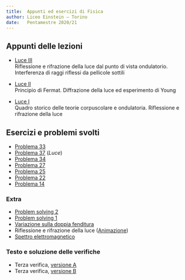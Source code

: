 ```yaml
---
title:  Appunti ed esercizi di Fisica 
author: Liceo Einstein – Torino
date:   Pentamestre 2020/21
---
```


## Appunti delle lezioni

* [Luce III](cap12-lec3.pdf)  
  Riflessione e rifrazione della luce dal punto di vista ondulatorio. Interferenza di raggi riflessi da pellicole sottili
  
* [Luce II](cap12-lec2.pdf)  
  Principio di Fermat. Diffrazione della luce ed esperimento di Young
  
* [Luce I](cap12-lec1.pdf)  
  Quadro storico delle teorie corpuscolare e ondulatoria. Riflessione e rifrazione della luce

## Esercizi e problemi svolti

* [Problema 33](ex/cap13-33.html)
* [Problema 37](ex/cap12-37.html) (*Luce*)
* [Problema 34](ex/cap12-34.html)
* [Problema 27](ex/cap12-27.html)
* [Problema 25](ex/cap12-25.html)
* [Problema 22](ex/cap12-22.html)
* [Problema 14](ex/cap12-14.html)

### Extra

* [Problem solving 2](ex/cap12-e3.html)
* [Problem solving 1](ex/cap12-e2.html)
* [Variazione sulla doppia fenditura](ex/cap12-e1.html)
* Riflessione e rifrazione della luce ([Animazione](https://www.geogebra.org/m/dgxtrr3a))
* [Spettro elettromagnetico](https://upload.wikimedia.org/wikipedia/commons/2/25/Electromagnetic-Spectrum.svg)

### Testo e soluzione delle verifiche

* Terza verifica, [versione A](test1a.pdf)
* Terza verifica, [versione B](test1b.pdf)
